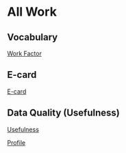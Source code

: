 # All Work

## Vocabulary 
<a href= "https://wilaiphan.github.io/work-factor"> Work Factor </a>

## E-card
<a href= "https://wilaiphan.github.io/e-card"> E-card </a>

## Data Quality (Usefulness)
<a href= "https://wilaiphan.github.io/usefulness"> Usefulness </a>

<a href= "https://wilaiphan.github.io/"> Profile </a>
